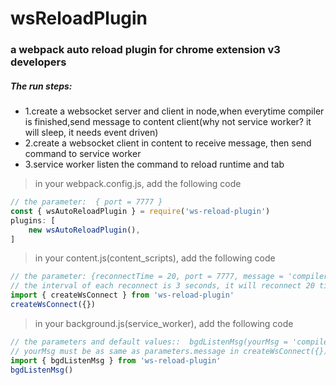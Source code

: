 <!--
 * @Date: 2023-03-08 08:19:37
 * @LastEditors: xzz
 * @LastEditTime: 2023-03-18 10:48:17
-->
# wsReloadPlugin

### a webpack auto reload plugin for chrome extension v3 developers
#####  The run steps:  
 * 1.create a websocket server and client in node,when everytime compiler is finished,send message to content client(why not service worker? it will sleep, it needs event driven)
 * 2.create a websocket client in content to receive message, then send command to service worker
 * 3.service worker listen the command to reload runtime and tab

  > in your webpack.config.js, add the following code
  ````js
  // the parameter:  { port = 7777 } 
  const { wsAutoReloadPlugin } = require('ws-reload-plugin')
  plugins: [
      new wsAutoReloadPlugin(),
  ]
  ````
  > in your content.js(content_scripts), add the following code
  ````js
// the parameter: {reconnectTime = 20, port = 7777, message = 'compiler'} 
// the interval of each reconnect is 3 seconds, it will reconnect 20 times by default
  import { createWsConnect } from 'ws-reload-plugin'
  createWsConnect({})
  ````
  > in your background.js(service_worker), add the following code
  ````js
// the parameters and default values::  bgdListenMsg(yourMsg = 'compiler')
// yourMsg must be as same as parameters.message in createWsConnect({})
  import { bgdListenMsg } from 'ws-reload-plugin'
  bgdListenMsg()
  ````
